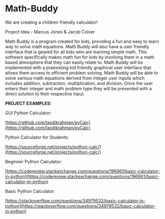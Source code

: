 # Math-Buddy
We are creating a children friendly calculator!

Project Idea - Marcus Jones &amp; Jacob Colver

Math Buddy is a program created for kids, providing a fun and easy to learn way to solve math equations. Math Buddy will also have a user friendly interface that is geared for all kids who are learning simple math. This software specifically makes math fun for kids by involving them in a math based atmosphere that they can easily relate to. Math Buddy will be implemented with a preexisting kid friendly graphical user interface that allows them access to efficient problem solving. Math Buddy will be able to solve various math equations derived from integer user inputs which includes addition, subtraction, multiplication, and division. Once the user enters their integer and math problem type they will be presented with a direct solution to their respective input.

**PROJECT EXAMPLES:**

GUI Python Calculator:

[https://github.com/tasdikrahman/pyCalc](https://github.com/tasdikrahman/pyCalc)

Python Calculator for Students:

[https://sourceforge.net/projects/python-calc/](https://sourceforge.net/projects/python-calc/)

Beginner Python  Calculator:

[https://codereview.stackexchange.com/questions/196961/basic-calculator-in-python](https://codereview.stackexchange.com/questions/196961/basic-calculator-in-python)

Basic Python Calculator:

[https://stackoverflow.com/questions/34979532/basic-calculator-in-python](https://stackoverflow.com/questions/34979532/basic-calculator-in-python)
